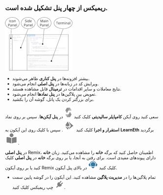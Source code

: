 ## ریمیکس از چهار پنل تشکیل شده است.

![چیدمان ریمیکس](https://raw.githubusercontent.com/ethereum/remix-workshops/master/Basics/interface_introduction/images/a-layout1c.png "چیدمان ریمیکس")

- بیشتر افزونه‌ها در **پنل کناری** ظاهر می‌شوند.
- ویرایش کد در زبانه‌ها در **پنل اصلی** انجام می‌شود.
- نتایج معاملات و سایر اقدامات در **ترمینال** قابل مشاهده هستند.
- تعویض بین پلاگین‌ها در **پنل نمادها** انجام می‌شود.
- برای بزرگتر کردن یک پانل، گوشه آن را بکشید.

سعی کنید روی آیکن **کامپایلر سالیدیتی** کلیک کنید ![](https://raw.githubusercontent.com/ethereum/remix-workshops/master/Basics/interface_introduction/images/solidity-icon.png) در **پنل آیکن‌ها**. سپس بر روی نماد **استقرار و اجرا** کلیک کنید ![](https://raw.githubusercontent.com/ethereum/remix-workshops/master/Basics/interface_introduction/images/deploy-run.png).  سپس با کلیک روی این آیکون به **LearnEth** برگردید ![](https://raw.githubusercontent.com/ethereum/remix-workshops/master/Basics/interface_introduction/images/learneth.png).

در **پنل اصلی** Remix، اطمینان حاصل کنید که برگه **خانه** را مشاهده می‌کنید.  زبان **خانه** دارای پیوندهای مفیدی است. برای رفتن به آنجا، یا بر روی برگه **خانه** در **پنل اصلی** کلیک کنید یا بر روی آیکون Remix کلیک کنید ![آیکون Remix](https://raw.githubusercontent.com/ethereum/remix-workshops/master/Basics/interface_introduction/images/remix-logo.png "آیکون Remix") در بالای پنل آیکون.

- تمام پلاگین‌ها را در **مدیریت پلاگین** مشاهده کنید.  این آیکون را در گوشه پایین سمت چپ ریمیکس کلیک کنید ![مدیر پلاگین](https://raw.githubusercontent.com/ethereum/remix-workshops/master/Basics/interface_introduction/images/plugin1.png "آیکون مدیر پلاگین").